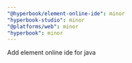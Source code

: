 ```yaml
---
"@hyperbook/element-online-ide": minor
"hyperbook-studio": minor
"@platforms/web": minor
"hyperbook": minor
---
```


Add element online ide for java

